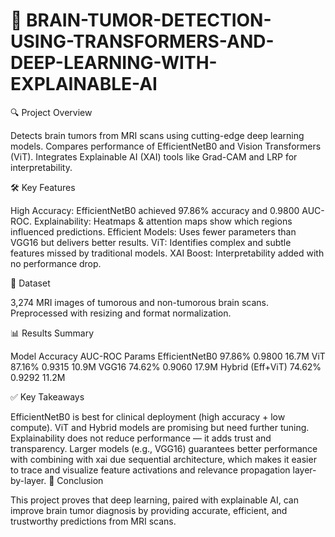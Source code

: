 # 🧠 BRAIN-TUMOR-DETECTION-USING-TRANSFORMERS-AND-DEEP-LEARNING-WITH-EXPLAINABLE-AI


🔍 Project Overview

Detects brain tumors from MRI scans using cutting-edge deep learning models.
Compares performance of EfficientNetB0 and Vision Transformers (ViT).
Integrates Explainable AI (XAI) tools like Grad-CAM and LRP for interpretability.

🛠️ Key Features

High Accuracy: EfficientNetB0 achieved 97.86% accuracy and 0.9800 AUC-ROC.
Explainability: Heatmaps & attention maps show which regions influenced predictions.
Efficient Models: Uses fewer parameters than VGG16 but delivers better results.
ViT: Identifies complex and subtle features missed by traditional models.
XAI Boost: Interpretability added with no performance drop.

🧪 Dataset

3,274 MRI images of tumorous and non-tumorous brain scans.
Preprocessed with resizing and format normalization.

📊 Results Summary


Model	                Accuracy	   AUC-ROC	     Params
EfficientNetB0	      97.86%	     0.9800	        16.7M
ViT	                  87.16%	     0.9315	        10.9M
VGG16	                74.62%	     0.9060	        17.9M
Hybrid (Eff+ViT)	    74.62%       0.9292	        11.2M

✅ Key Takeaways

EfficientNetB0 is best for clinical deployment (high accuracy + low compute).
ViT and Hybrid models are promising but need further tuning.
Explainability does not reduce performance — it adds trust and transparency.
Larger models (e.g., VGG16) guarantees better performance with combining with xai due sequential architecture,
which makes it easier to trace and visualize feature activations and relevance propagation layer-by-layer.
🧠 Conclusion

This project proves that deep learning, paired with explainable AI, can improve brain tumor diagnosis by providing accurate, efficient, and trustworthy predictions from MRI scans.

